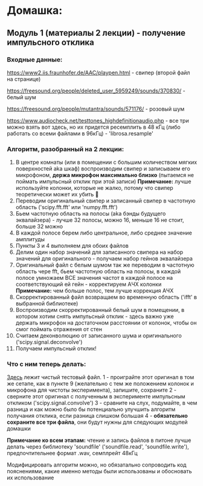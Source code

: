 # Домашка:

## Модуль 1 (материалы 2 лекции) - получение импульсного отклика

### Входные данные:

https://www2.iis.fraunhofer.de/AAC/playpen.html - свипер (второй файл на странице)

https://freesound.org/people/deleted_user_5959249/sounds/370830/ - белый шум

https://freesound.org/people/mutantra/sounds/571176/ - розовый шум

https://www.audiocheck.net/testtones_highdefinitionaudio.php - все три можно взять вот здесь, но их придется ресемплить в 48 кГц (либо работать со всеми файлами в 96кГц) - 'librosa.resample'

### Алгоритм, разобранный на 2 лекции:

1. В центре комнаты (или в помещении с большим количеством мягких поверхностей aka шкаф) воспроизводим свипер и записываем его микрофоном, __держа микрофон максимально близко__ (пытаемся не поймать импульсный отклик при этой записи)
   __Примечание:__ лучше используйте колонки, которые не жалко, потому что свипер теоретически может их убить 😬
2. Переводим оригинальный свипер и записанный свипер в частотную область ('scipy.fft.fft' или 'numpy.fft.fft')
3. Бьем частотную область на полосы (aka бэнды будущего эквалайзера) - лучше 32 полосы, можно 16, меньше 16 не стоит, больше 32 можно
4. В каждой полосе берем либо центральное, либо среднее значение амплитуды
5. Пункты 3 и 4 выполняем для обоих файлов
6. Делим один набор значений для записанного свипера на набор значений для оригинального - получаем набор гейнов эквалайзера
7. Оригинальный файл с белым шумом так же переводим в частотную область чере fft, бьем частотную область на полосы, в каждой полосе умножаем ВСЕ значения частот в каждой полосе на соответствующий ей гейн - корректируем АЧХ колонки
   __Примечание:__ чем больше полос, тем лучше коррекция АЧХ
8. Скорректированный файл возвращаем во временную область ('ifft' в выбранной библиотеке)
9. Воспроизводим скорректированный белый шум в помещении, в котором хотим снять импульсный отклик - здесь важно уже держать микрофон на достаточном расстоянии от колонок, чтобы он смог поймать отражения от стен
10. Считаем деконволюцию от записанного шума и оригинального ('scipy.signal.deconvolve')
11. Получаем импульсный отклик!

### Что с ним теперь делать:

[Здесь](https://drive.google.com/file/d/10OysPXRxESUV1K54-Uqw9VCvg3V97i_Z/view?usp=sharing) лежит чистый тестовый файл. 
1 - проиграйте этот оригинал в том же сетапе, как в пункте 9 (желательно с тем же положением колонок и микрофона для чистоты эксперимента), запишите, сохраните
2 - сверните этот оригинал с полученным в эксперименте импульсным откликом ('scipy.signal.convolve')
3 - сравните на слух, подумайте, в чем разница и как можно было бы потенциально улучшить алгоритм получания отклика, если разница слишком большая
4 - __обязательно сохраните все три файла__, они будут нужны для следующих модулей домашки

__Примечание ко всем этапам:__ чтение и запись файлов в питоне лучше делать через библиотеку 'soundfile' ('soundfile.read', 'soundfile.write'), предпочтительнее формат .wav, семплрейт 48кГц

Модифицировать алгоритм можно, но обязатально сопроводить код пояснениями, какие именно методы были использованы и обосновать их использование
